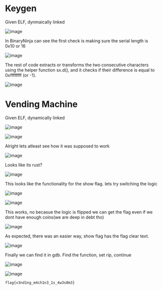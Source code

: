 # Keygen

Given ELF, dynmaically linked

![image](https://github.com/user-attachments/assets/f69311db-eefa-4fe7-9f32-963e0615a339)

In BinaryNinja can see the first check is making sure the serial length is 0x10 or 16

![image](https://github.com/user-attachments/assets/e1dc1b25-5097-4a3b-ae5a-e5f722a177db)

The rest of code extracts or transforms the two consecutive characters using the helper function sx.d(), 
and it checks if their difference is equal to 0xffffffff (or -1).

![image](https://github.com/user-attachments/assets/ee978964-47d8-4f7e-9645-3f3a338df381)



# Vending Machine

Given ELF, dynamically linked

![image](https://github.com/user-attachments/assets/ec912ae4-29d1-4c9a-a9c6-42c25d222aca)


![image](https://github.com/user-attachments/assets/47546f6b-25dc-4ce4-b58e-9bb2e77f2d0d)

Alright lets atleast see how it was supposed to work

![image](https://github.com/user-attachments/assets/d42be244-e8be-47fa-9565-e563479025fc)

Looks like its rust?

![image](https://github.com/user-attachments/assets/ae2bb0b2-3f00-46da-83eb-06734803d651)

This looks like the functionality for the show flag. lets try switching the logic

![image](https://github.com/user-attachments/assets/32f04dab-395d-4c88-8ed9-0cff6096f6b5)

![image](https://github.com/user-attachments/assets/0eeff11d-2d55-4bd8-ace2-c40ea2774ee9)

This works, no becasue the logic is flipped we can get the flag even if we dont have enough coins(we are deep in debt tho)

![image](https://github.com/user-attachments/assets/0a23c99c-d032-457e-88e0-b258f682711d)

As expected, there was an easier way, show flag has the flag clear text.

![image](https://github.com/user-attachments/assets/82022a4a-2be3-41e2-838b-9a68678bb321)

Finally we can find it in gdb. Find the function, set rip, continue

![image](https://github.com/user-attachments/assets/218cd7d2-12c9-4595-8fa6-609a5c34fdbf)

![image](https://github.com/user-attachments/assets/2d6659fa-f89c-4058-bd2b-8e2e47706bc9)

`flag{v3nd1ng_m4ch1n3_1s_4w3s0m3}`
